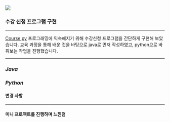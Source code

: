 <img src="https://capsule-render.vercel.app/api?type=waving&color=auto&height=200&section=header&text=miniProject&fontSize=60&fontAlign=77"/>

### 수강 신청 프로그램 구현

___
[Course.py](RegistrationClass_python%2FCourse.py)
프로그래밍에 익숙해지기 위해 수강신청 프로그램을 간단하게 구현해 보았습니다.
교육 과정을 통해 배운 것을 바탕으로 java로 먼저 작성하였고,
python으로 바꿔보는 작업을 진행했습니다.

---

### _Java_



### _Python_

#### 변경 사항


---

#### 미니 프로젝트를 진행하며 느낀점

